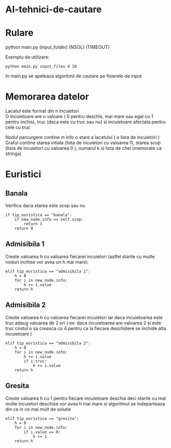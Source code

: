 # AI-tehnici-de-cautare

# Rulare 

python main.py (input_folder) (NSOL) (TIMEOUT) <br>

Exemplu de utilizare: 

    python main.py input_files 4 10

In main.py se apeleaza algoritmii de cautare pe fisierele de input

# Memorarea datelor

Lacatul este format din n incuietori  
O incuietoare are o valoare ( 0 pentru deschis, mai mare sau egal cu 1 pentru inchis), truc (daca este cu truc sau nu) si incuietoare afectata pentru cele cu truc  

Nodul parcurgere contine in info o stare a lacatului ( o lista de incuietori )  
Graful contine starea intiala (lista de incuietori cu valoarea 1), starea scop (lista de incuietori cu valoarea 0 ), numarul k si lista de chei (memorate ca strings)

# Euristici 
## Banala
Verifica daca starea este scop sau nu  

    if tip_euristica == "banala":
        if new_node.info == self.scop:
            return 1
        return 0
## Admisibila 1
Creste valoarea h cu valoarea fiecarei incuietori (astfel starile cu multe noduri inchise vor avea un h mai mare)  

    elif tip_euristica == "admisibila 1":
        h = 0
        for i in new_node.info:
            h += i.value
        return h
## Admisibila 2
Creste valoarea h cu valoarea fiecarei incuietori iar daca incuietoarea este truc adaug valoarea de 2 ori ( ex: daca incuietoarea are valoarea 2 si este truc costul o sa creasca cu 4 pentru ca la fiecare deschidere se inchide alta incuietoare )  

    elif tip_euristica == "admisibila 2":
        h = 0
        for i in new_node.info:
            h += i.value
            if i.truc:
                h += i.value
        return h
## Gresita 
Creste valoarea h cu 1 pentru fiecare incuietoare deschia deci starile cu mai multe incuietori deschise vor avea h mai mare si algoritmul se indeparteaza din ce in ce mai mult de solutie  

    elif tip_euristica == "gresita":
        h = 0
        for i in new_node.info:
            if i.value == 0:
                h += 1
        return h 



